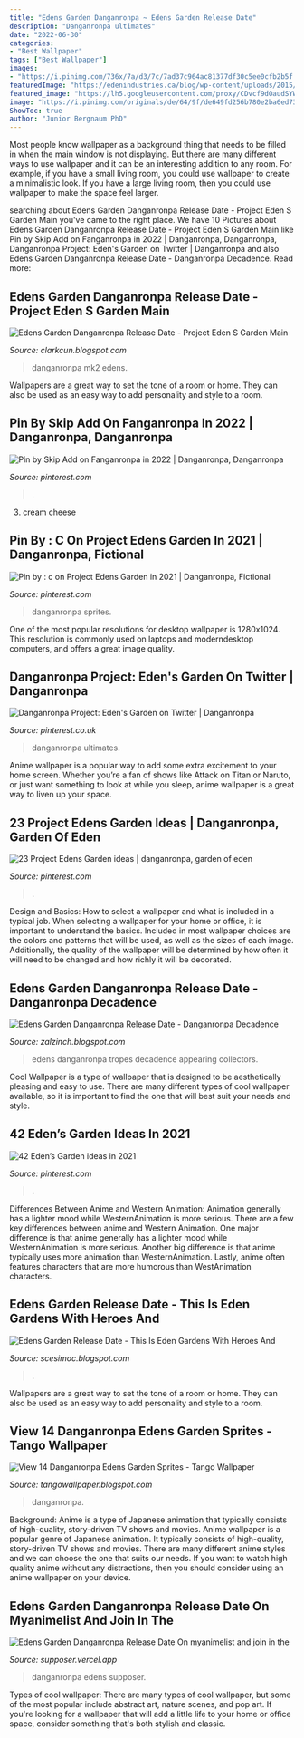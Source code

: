 ```yaml
---
title: "Edens Garden Danganronpa ~ Edens Garden Release Date"
description: "Danganronpa ultimates"
date: "2022-06-30"
categories:
- "Best Wallpaper"
tags: ["Best Wallpaper"]
images:
- "https://i.pinimg.com/736x/7a/d3/7c/7ad37c964ac81377df30c5ee0cfb2b5f.jpg"
featuredImage: "https://edenindustries.ca/blog/wp-content/uploads/2015/01/CoE_Screenshots-92-980x400.jpg"
featured_image: "https://lh5.googleusercontent.com/proxy/CDvcf9dOaudSYWBEQrxmoJUJob9uie4hCK0JHzOslJS_-fgomj6-dukh9y_YydpoUX2L7AdcvTL6O_ydo0l8ey_b9xnjtGhiAjOjv-oxwS9_elyWIVDAlNwMf9aZ0we1WhHduGvTo9x68_O7cPVLWt1k9elSfPIsTfiWJMPRN3_RXzroIK8EVp0mYGE7xCJ9zsRTrCCa_mlqPBPr97GWXbHhidCuJEWVXqy8Euk0AU7upsk6POTSop4=w1200-h630-p-k-no-nu"
image: "https://i.pinimg.com/originals/de/64/9f/de649fd256b780e2ba6ed7391dcd7380.jpg"
ShowToc: true
author: "Junior Bergnaum PhD"
---
```



Most people know wallpaper as a background thing that needs to be filled in when the main window is not displaying. But there are many different ways to use wallpaper and it can be an interesting addition to any room. For example, if you have a small living room, you could use wallpaper to create a minimalistic look. If you have a large living room, then you could use wallpaper to make the space feel larger.

	

		
searching about Edens Garden Danganronpa Release Date - Project Eden S Garden Main you've came to the right place. We have 10 Pictures about Edens Garden Danganronpa Release Date - Project Eden S Garden Main like Pin by Skip Add on Fanganronpa in 2022 | Danganronpa, Danganronpa, Danganronpa Project: Eden&#039;s Garden on Twitter | Danganronpa and also Edens Garden Danganronpa Release Date - Danganronpa Decadence. Read more:
		
    
## Edens Garden Danganronpa Release Date - Project Eden S Garden Main

<img loading=lazy src="https://64.media.tumblr.com/4af8fe7ab2c3c4a7a47176bf32edc347/9a92f3a6f5efb45f-6c/s1280x1920/2536e8d24cac906f904592faaa874e1227e02143.png" onerror="this.onerror=null;this.src='https://tse4.mm.bing.net/th?id=OIP.mAKWK9fRTDG7UmH6P30gIgHaMU&amp;pid=15.1';" alt="Edens Garden Danganronpa Release Date - Project Eden S Garden Main">

_Source: clarkcun.blogspot.com_

>danganronpa mk2 edens. 

	

Wallpapers are a great way to set the tone of a room or home. They can also be used as an easy way to add personality and style to a room.

    
## Pin By Skip Add On Fanganronpa In 2022 | Danganronpa, Danganronpa

<img loading=lazy src="https://i.pinimg.com/736x/7a/d3/7c/7ad37c964ac81377df30c5ee0cfb2b5f.jpg" onerror="this.onerror=null;this.src='https://tse4.mm.bing.net/th?id=OIP.8JJMPqve6R5NqykZmc30VgHaIF&amp;pid=15.1';" alt="Pin by Skip Add on Fanganronpa in 2022 | Danganronpa, Danganronpa">

_Source: pinterest.com_

>. 

	

3. cream cheese 

    
## Pin By : C On Project Edens Garden In 2021 | Danganronpa, Fictional

<img loading=lazy src="https://i.pinimg.com/236x/01/3e/c9/013ec9c1a87452e8934ec1886c318e89.jpg?nii=t" onerror="this.onerror=null;this.src='https://tse4.mm.bing.net/th?id=OIP.l-WRczG9iRAsusTewqJwyQAAAA&amp;pid=15.1';" alt="Pin by : c on Project Edens Garden in 2021 | Danganronpa, Fictional">

_Source: pinterest.com_

>danganronpa sprites. 

	

One of the most popular resolutions for desktop wallpaper is 1280x1024. This resolution is commonly used on laptops and moderndesktop computers, and offers a great image quality.

    
## Danganronpa Project: Eden&#039;s Garden On Twitter | Danganronpa

<img loading=lazy src="https://i.pinimg.com/originals/de/64/9f/de649fd256b780e2ba6ed7391dcd7380.jpg" onerror="this.onerror=null;this.src='https://tse1.mm.bing.net/th?id=OIP.8gw284HWg_CRPTkj9qnvDAHaGX&amp;pid=15.1';" alt="Danganronpa Project: Eden&#039;s Garden on Twitter | Danganronpa">

_Source: pinterest.co.uk_

>danganronpa ultimates. 

	

Anime wallpaper is a popular way to add some extra excitement to your home screen. Whether you’re a fan of shows like Attack on Titan or Naruto, or just want something to look at while you sleep, anime wallpaper is a great way to liven up your space.

    
## 23 Project Edens Garden Ideas | Danganronpa, Garden Of Eden

<img loading=lazy src="https://i.pinimg.com/236x/b3/41/c3/b341c3cfbbe5f9a334974ce1fbebe39a.jpg" onerror="this.onerror=null;this.src='https://tse2.mm.bing.net/th?id=OIP.1Pa9gGcGo7KAToEqz2OCMgAAAA&amp;pid=15.1';" alt="23 Project Edens Garden ideas | danganronpa, garden of eden">

_Source: pinterest.com_

>. 

	

Design and Basics: How to select a wallpaper and what is included in a typical job.
When selecting a wallpaper for your home or office, it is important to understand the basics. Included in most wallpaper choices are the colors and patterns that will be used, as well as the sizes of each image. Additionally, the quality of the wallpaper will be determined by how often it will need to be changed and how richly it will be decorated.

    
## Edens Garden Danganronpa Release Date - Danganronpa Decadence

<img loading=lazy src="https://edenindustries.ca/blog/wp-content/uploads/2015/01/CoE_Screenshots-92-980x400.jpg" onerror="this.onerror=null;this.src='https://tse4.mm.bing.net/th?id=OIP.nPjJUfPEDuqYmnU4HxKEsgHaDB&amp;pid=15.1';" alt="Edens Garden Danganronpa Release Date - Danganronpa Decadence">

_Source: zalzinch.blogspot.com_

>edens danganronpa tropes decadence appearing collectors. 

	

Cool Wallpaper is a type of wallpaper that is designed to be aesthetically pleasing and easy to use. There are many different types of cool wallpaper available, so it is important to find the one that will best suit your needs and style.

    
## 42 Eden’s Garden Ideas In 2021

<img loading=lazy src="https://i.pinimg.com/474x/06/71/71/067171f4ee447922a47fb380da393818.jpg" onerror="this.onerror=null;this.src='https://tse3.mm.bing.net/th?id=OIP.-G8X8giA6IAIEVH7LUx_xAAAAA&amp;pid=15.1';" alt="42 Eden’s Garden ideas in 2021">

_Source: pinterest.com_

>. 

	

Differences Between Anime and Western Animation: Animation generally has a lighter mood while WesternAnimation is more serious.
There are a few key differences between anime and Western Animation. One major difference is that anime generally has a lighter mood while WesternAnimation is more serious. Another big difference is that anime typically uses more animation than WesternAnimation. Lastly, anime often features characters that are more humorous than WestAnimation characters.

    
## Edens Garden Release Date - This Is Eden Gardens With Heroes And

<img loading=lazy src="https://pbs.twimg.com/media/E5n0QR_VUAgZhes.jpg" onerror="this.onerror=null;this.src='https://tse1.mm.bing.net/th?id=OIP.NizDj2MOHkhefu8IPGkjSwHaJH&amp;pid=15.1';" alt="Edens Garden Release Date - This Is Eden Gardens With Heroes And">

_Source: scesimoc.blogspot.com_

>. 

	

Wallpapers are a great way to set the tone of a room or home. They can also be used as an easy way to add personality and style to a room.

    
## View 14 Danganronpa Edens Garden Sprites - Tango Wallpaper

<img loading=lazy src="https://lh5.googleusercontent.com/proxy/CDvcf9dOaudSYWBEQrxmoJUJob9uie4hCK0JHzOslJS_-fgomj6-dukh9y_YydpoUX2L7AdcvTL6O_ydo0l8ey_b9xnjtGhiAjOjv-oxwS9_elyWIVDAlNwMf9aZ0we1WhHduGvTo9x68_O7cPVLWt1k9elSfPIsTfiWJMPRN3_RXzroIK8EVp0mYGE7xCJ9zsRTrCCa_mlqPBPr97GWXbHhidCuJEWVXqy8Euk0AU7upsk6POTSop4=w1200-h630-p-k-no-nu" onerror="this.onerror=null;this.src='https://tse4.mm.bing.net/th?id=OIP.PQlL2ne5bgmmG_q_Szt86wHaD4&amp;pid=15.1';" alt="View 14 Danganronpa Edens Garden Sprites - Tango Wallpaper">

_Source: tangowallpaper.blogspot.com_

>danganronpa. 

	

Background: Anime is a type of Japanese animation that typically consists of high-quality, story-driven TV shows and movies.
Anime wallpaper is a popular genre of Japanese animation. It typically consists of high-quality, story-driven TV shows and movies. There are many different anime styles and we can choose the one that suits our needs. If you want to watch high quality anime without any distractions, then you should consider using an anime wallpaper on your device.

    
## Edens Garden Danganronpa Release Date On Myanimelist And Join In The

<img loading=lazy src="https://i.ytimg.com/vi/GVpepDKH9kk/maxresdefault.jpg" onerror="this.onerror=null;this.src='https://tse3.mm.bing.net/th?id=OIP.kQP4yndRSe9v_9jSiOxQmQHaEK&amp;pid=15.1';" alt="Edens Garden Danganronpa Release Date On myanimelist and join in the">

_Source: supposer.vercel.app_

>danganronpa edens supposer. 

	

Types of cool wallpaper:
There are many types of cool wallpaper, but some of the most popular include abstract art, nature scenes, and pop art. If you're looking for a wallpaper that will add a little life to your home or office space, consider something that's both stylish and classic.

